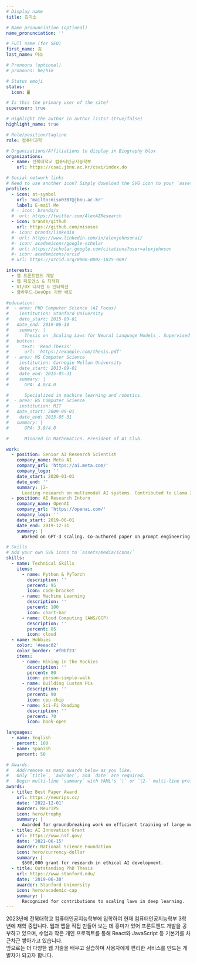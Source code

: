 ```yaml
---
# Display name
title: 김미소

# Name pronunciation (optional)
name_pronunciation: ''

# Full name (for SEO)
first_name: 김
last_name: 미소

# Pronouns (optional)
# pronouns: he/him

# Status emoji
status:
  icon: 🖥️

# Is this the primary user of the site?
superuser: true

# Highlight the author in author lists? (true/false)
highlight_name: true

# Role/position/tagline
role: 컴퓨터과학

# Organizations/Affiliations to display in Biography blox
organizations:
  - name: 전북대학교 컴퓨터인공지능학부
    url: https://csai.jbnu.ac.kr/csai/index.do

# Social network links
# Need to use another icon? Simply download the SVG icon to your `assets/media/icons/` folder.
profiles:
  - icon: at-symbol
    url: 'mailto:miso0307@jbnu.ac.kr'
    label: E-mail Me
  # - icon: brands/x
  #  url: https://twitter.com/AlexAIResearch
  - icon: brands/github
    url: https://github.com/misosos
  #- icon: brands/linkedin
  #  url: https://www.linkedin.com/in/alexjohnsonai/
  #- icon: academicons/google-scholar
  #  url: https://scholar.google.com/citations?user=alexjohnson
  #- icon: academicons/orcid
  # url: https://orcid.org/0000-0002-1825-0097

interests:
  - 웹 프론트엔드 개발
  - 웹 퍼포먼스 & 최적화
  - UI/UX 디자인 & 인터랙션
  - 클라우드·DevOps 기반 배포

#education:
#  - area: PhD Computer Science (AI Focus)
#    institution: Stanford University
#    date_start: 2015-09-01
#   date_end: 2019-06-30
#    summary: |
#      Thesis on _Scaling Laws for Neural Language Models_. Supervised by Prof. Andrew Ng. Published 5 papers in NeurIPS and ICML, with 2 best paper awards.
#   button:
#     text: 'Read Thesis'
#      url: 'https://example.com/thesis.pdf'
#  - area: MS Computer Science
#    institution: Carnegie Mellon University
#    date_start: 2013-09-01
#    date_end: 2015-05-31
#    summary: |
#      GPA: 4.0/4.0

#      Specialized in machine learning and robotics.
#  - area: BS Computer Science
#    institution: MIT
#   date_start: 2009-09-01
#    date_end: 2013-05-31
#   summary: |
#      GPA: 3.9/4.0

#      Minored in Mathematics. President of AI Club.

work:
  - position: Senior AI Research Scientist
    company_name: Meta AI
    company_url: 'https://ai.meta.com/'
    company_logo: ''
    date_start: 2020-01-01
    date_end: ''
    summary: |2-
      Leading research on multimodal AI systems. Contributed to Llama 2 and other open-source models. 50+ citations in 3 years.
  - position: AI Research Intern
    company_name: OpenAI
    company_url: 'https://openai.com/'
    company_logo: ''
    date_start: 2019-06-01
    date_end: 2019-12-31
    summary: |
      Worked on GPT-3 scaling. Co-authored paper on prompt engineering.

# Skills
# Add your own SVG icons to `assets/media/icons/`
skills:
  - name: Technical Skills
    items:
      - name: Python & PyTorch
        description: ''
        percent: 95
        icon: code-bracket
      - name: Machine Learning
        description: ''
        percent: 100
        icon: chart-bar
      - name: Cloud Computing (AWS/GCP)
        description: ''
        percent: 85
        icon: cloud
  - name: Hobbies
    color: '#eeac02'
    color_border: '#f0bf23'
    items:
      - name: Hiking in the Rockies
        description: ''
        percent: 80
        icon: person-simple-walk
      - name: Building Custom PCs
        description: ''
        percent: 90
        icon: cpu-chip
      - name: Sci-Fi Reading
        description: ''
        percent: 70
        icon: book-open

languages:
  - name: English
    percent: 100
  - name: Spanish
    percent: 50

# Awards.
#   Add/remove as many awards below as you like.
#   Only `title`, `awarder`, and `date` are required.
#   Begin multi-line `summary` with YAML's `|` or `|2-` multi-line prefix and indent 2 spaces below.
awards:
  - title: Best Paper Award
    url: https://neurips.cc/
    date: '2022-12-01'
    awarder: NeurIPS
    icon: hero/trophy
    summary: |
      Awarded for groundbreaking work on efficient training of large models.
  - title: AI Innovation Grant
    url: https://www.nsf.gov/
    date: '2021-06-15'
    awarder: National Science Foundation
    icon: hero/currency-dollar
    summary: |
      $500,000 grant for research in ethical AI development.
  - title: Outstanding PhD Thesis
    url: https://www.stanford.edu/
    date: '2019-06-30'
    awarder: Stanford University
    icon: hero/academic-cap
    summary: |
      Recognized for contributions to scaling laws in deep learning.
---
```


2023년에 전북대학교 컴퓨터인공지능학부에 입학하여 
현재 컴퓨터인공지능학부 3학년에 재학 중입니다.
웹과 앱을 직접 만들어 보는 데 흥미가 있어 프론트엔드 개발을 공부하고 있으며, 수업과 작은 개인 프로젝트를 통해 React와 JavaScript 등 기본기를 차근차근 쌓아가고 있습니다.  
앞으로는 더 다양한 웹 기술을 배우고 실습하며 사용자에게 편리한 서비스를 만드는 개발자가 되고자 합니다.
